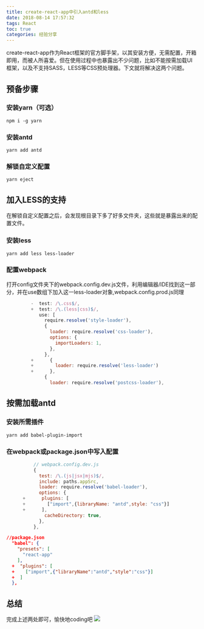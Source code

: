 ```yaml
---
title: create-react-app中引入antd和less
date: 2018-08-14 17:57:32
tags: React
toc: true
categories: 经验分享
---
```


create-react-app作为React框架的官方脚手架，以其安装方便，无需配置，开箱即用，而被人所喜爱。但在使用过程中也暴露出不少问题，比如不能按需加载UI框架，以及不支持SASS，LESS等CSS预处理器。下文就将解决这两个问题。
<!-- more -->

## 预备步骤
### 安装yarn（可选）
`npm i -g yarn`
### 安装antd
`yarn add antd`
### 解锁自定义配置
`yarn eject`

## 加入LESS的支持
在解锁自定义配置之后，会发现根目录下多了好多文件夹，这些就是暴露出来的配置文件。
### 安装less
`yarn add less less-loader` 

### 配置webpack
打开config文件夹下的webpack.config.dev.js文件，利用编辑器/IDE找到这一部分，并在use数组下加入这一less-loader对象,webpack.config.prod.js同理
```js
         -  test: /\.css$/,
         +  test: /\.(less|css)$/,
            use: [
              require.resolve('style-loader'),
              {
                loader: require.resolve('css-loader'),
                options: {
                  importLoaders: 1,
                },
              },
         +      {
         +        loader: require.resolve('less-loader')
         +      },
              {
                loader: require.resolve('postcss-loader'),
```

## 按需加载antd
### 安装所需插件
`yarn add babel-plugin-import` 

### 在webpack或package.json中写入配置
```js
          // webpack.config.dev.js
          {
            test: /\.(js|jsx|mjs)$/,
            include: paths.appSrc,
            loader: require.resolve('babel-loader'),
            options: {
      +      plugins: [
      +        ["import",{libraryName: "antd",style: "css"}]
      +      ],
              cacheDirectory: true,
            },
          },
```

```json
//package.json
  "babel": {
    "presets": [
      "react-app"
    ],
  +  "plugins": [
  +    ["import",{"libraryName":"antd","style":"css"}]
  +  ]
  },
```

## 总结
完成上述两处即可，愉快地coding吧 
![](https://gofun4-pic.oss-cn-hangzhou.aliyuncs.com/alice.jpg)